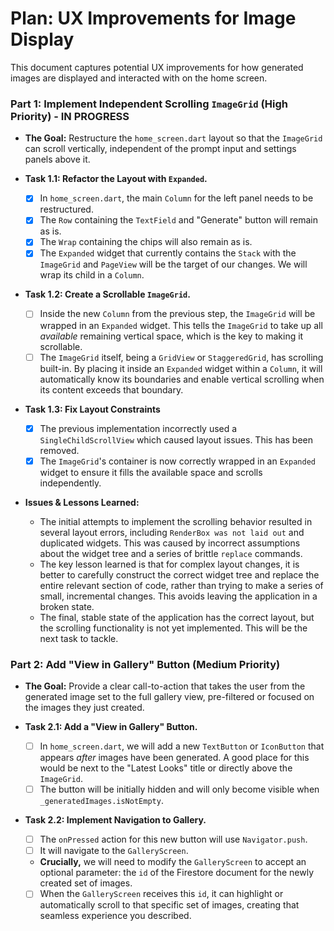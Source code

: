 # Plan: UX Improvements for Image Display

This document captures potential UX improvements for how generated images are displayed and interacted with on the home screen.

### Part 1: Implement Independent Scrolling `ImageGrid` (High Priority) - IN PROGRESS

*   **The Goal:** Restructure the `home_screen.dart` layout so that the `ImageGrid` can scroll vertically, independent of the prompt input and settings panels above it.

*   **Task 1.1: Refactor the Layout with `Expanded`.**
    *   [x] In `home_screen.dart`, the main `Column` for the left panel needs to be restructured.
    *   [x] The `Row` containing the `TextField` and "Generate" button will remain as is.
    *   [x] The `Wrap` containing the chips will also remain as is.
    *   [x] The `Expanded` widget that currently contains the `Stack` with the `ImageGrid` and `PageView` will be the target of our changes. We will wrap its child in a `Column`.

*   **Task 1.2: Create a Scrollable `ImageGrid`.**
    *   [ ] Inside the new `Column` from the previous step, the `ImageGrid` will be wrapped in an `Expanded` widget. This tells the `ImageGrid` to take up all *available* remaining vertical space, which is the key to making it scrollable.
    *   [ ] The `ImageGrid` itself, being a `GridView` or `StaggeredGrid`, has scrolling built-in. By placing it inside an `Expanded` widget within a `Column`, it will automatically know its boundaries and enable vertical scrolling when its content exceeds that boundary.

*   **Task 1.3: Fix Layout Constraints**
    *   [x] The previous implementation incorrectly used a `SingleChildScrollView` which caused layout issues. This has been removed.
    *   [x] The `ImageGrid`'s container is now correctly wrapped in an `Expanded` widget to ensure it fills the available space and scrolls independently.

*   **Issues & Lessons Learned:**
    *   The initial attempts to implement the scrolling behavior resulted in several layout errors, including `RenderBox was not laid out` and duplicated widgets. This was caused by incorrect assumptions about the widget tree and a series of brittle `replace` commands.
    *   The key lesson learned is that for complex layout changes, it is better to carefully construct the correct widget tree and replace the entire relevant section of code, rather than trying to make a series of small, incremental changes. This avoids leaving the application in a broken state.
    *   The final, stable state of the application has the correct layout, but the scrolling functionality is not yet implemented. This will be the next task to tackle.

### Part 2: Add "View in Gallery" Button (Medium Priority)

*   **The Goal:** Provide a clear call-to-action that takes the user from the generated image set to the full gallery view, pre-filtered or focused on the images they just created.

*   **Task 2.1: Add a "View in Gallery" Button.**
    *   [ ] In `home_screen.dart`, we will add a new `TextButton` or `IconButton` that appears *after* images have been generated. A good place for this would be next to the "Latest Looks" title or directly above the `ImageGrid`.
    *   [ ] The button will be initially hidden and will only become visible when `_generatedImages.isNotEmpty`.

*   **Task 2.2: Implement Navigation to Gallery.**
    *   [ ] The `onPressed` action for this new button will use `Navigator.push`.
    *   [ ] It will navigate to the `GalleryScreen`.
    *   **Crucially,** we will need to modify the `GalleryScreen` to accept an optional parameter: the `id` of the Firestore document for the newly created set of images.
    *   [ ] When the `GalleryScreen` receives this `id`, it can highlight or automatically scroll to that specific set of images, creating that seamless experience you described.
